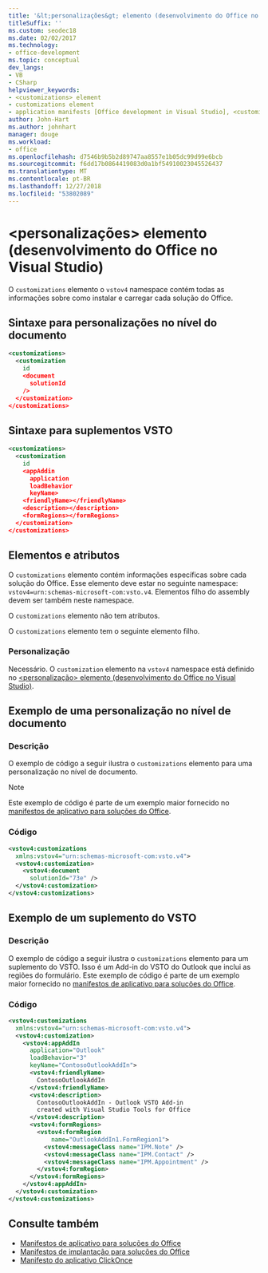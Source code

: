 ```yaml
---
title: '&lt;personalizações&gt; elemento (desenvolvimento do Office no Visual Studio)'
titleSuffix: ''
ms.custom: seodec18
ms.date: 02/02/2017
ms.technology:
- office-development
ms.topic: conceptual
dev_langs:
- VB
- CSharp
helpviewer_keywords:
- <customizations> element
- customizations element
- application manifests [Office development in Visual Studio], <customizations> element
author: John-Hart
ms.author: johnhart
manager: douge
ms.workload:
- office
ms.openlocfilehash: d7546b9b5b2d89747aa8557e1b05dc99d99e6bcb
ms.sourcegitcommit: f6dd17b0864419083d0a1bf54910023045526437
ms.translationtype: MT
ms.contentlocale: pt-BR
ms.lasthandoff: 12/27/2018
ms.locfileid: "53802089"
---
```

# <a name="ltcustomizationsgt-element-office-development-in-visual-studio"></a>&lt;personalizações&gt; elemento (desenvolvimento do Office no Visual Studio)
  O `customizations` elemento o `vstov4` namespace contém todas as informações sobre como instalar e carregar cada solução do Office.

## <a name="syntax-for-document-level-customizations"></a>Sintaxe para personalizações no nível do documento

```xml
<customizations>
  <customization
    id
    <document
      solutionId
    />
  </customization>
</customizations>
```

## <a name="syntax-for-vsto-add-ins"></a>Sintaxe para suplementos VSTO

```xml
<customizations>
  <customization
    id
    <appAddin
      application
      loadBehavior
      keyName>
    <friendlyName></friendlyName>
    <description></description>
    <formRegions></formRegions>
  </customization>
</customizations>
```

## <a name="elements-and-attributes"></a>Elementos e atributos
 O `customizations` elemento contém informações específicas sobre cada solução do Office. Esse elemento deve estar no seguinte namespace: `vstov4=urn:schemas-microsoft-com:vsto.v4`. Elementos filho do assembly devem ser também neste namespace.

 O `customizations` elemento não tem atributos.

 O `customizations` elemento tem o seguinte elemento filho.

### <a name="customization"></a>Personalização
 Necessário. O `customization` elemento na `vstov4` namespace está definido no [ &#60;personalização&#62; elemento &#40;desenvolvimento do Office no Visual Studio&#41;](../vsto/customization-element-office-development-in-visual-studio.md).

## <a name="example-of-a-document-level-customization"></a>Exemplo de uma personalização no nível de documento

### <a name="description"></a>Descrição
 O exemplo de código a seguir ilustra o `customizations` elemento para uma personalização no nível de documento.

> [!NOTE]
>  Este exemplo de código é parte de um exemplo maior fornecido no [manifestos de aplicativo para soluções do Office](../vsto/application-manifests-for-office-solutions.md).

### <a name="code"></a>Código

```xml
<vstov4:customizations
  xmlns:vstov4="urn:schemas-microsoft-com:vsto.v4">
  <vstov4:customization>
    <vstov4:document
      solutionId="73e" />
  </vstov4:customization>
</vstov4:customizations>
```

## <a name="example-of-a-vsto-add-in"></a>Exemplo de um suplemento do VSTO

### <a name="description"></a>Descrição
 O exemplo de código a seguir ilustra o `customizations` elemento para um suplemento do VSTO. Isso é um Add-in do VSTO do Outlook que inclui as regiões do formulário. Este exemplo de código é parte de um exemplo maior fornecido no [manifestos de aplicativo para soluções do Office](../vsto/application-manifests-for-office-solutions.md).

### <a name="code"></a>Código

```xml
<vstov4:customizations
  xmlns:vstov4="urn:schemas-microsoft-com:vsto.v4">
  <vstov4:customization>
    <vstov4:appAddIn
      application="Outlook"
      loadBehavior="3"
      keyName="ContosoOutlookAddIn">
      <vstov4:friendlyName>
        ContosoOutlookAddIn
      </vstov4:friendlyName>
      <vstov4:description>
        ContosoOutlookAddIn - Outlook VSTO Add-in
        created with Visual Studio Tools for Office
      </vstov4:description>
      <vstov4:formRegions>
        <vstov4:formRegion
            name="OutlookAddIn1.FormRegion1">
          <vstov4:messageClass name="IPM.Note" />
          <vstov4:messageClass name="IPM.Contact" />
          <vstov4:messageClass name="IPM.Appointment" />
        </vstov4:formRegion>
      </vstov4:formRegions>
    </vstov4:appAddIn>
  </vstov4:customization>
</vstov4:customizations>
```

## <a name="see-also"></a>Consulte também

- [Manifestos de aplicativo para soluções do Office](../vsto/application-manifests-for-office-solutions.md)
- [Manifestos de implantação para soluções do Office](../vsto/deployment-manifests-for-office-solutions.md)
- [Manifesto do aplicativo ClickOnce](../deployment/clickonce-application-manifest.md)